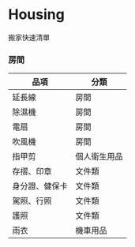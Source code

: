 # Housing
搬家快速清單

### 房間
|品項|分類|
|---|---|
|延長線|房間|
|除濕機|房間|
|電扇|房間|
|吹風機|房間|
|指甲剪|個人衛生用品|
|存摺、印章|文件類|
|身分證、健保卡|文件類|
|駕照、行照|文件類|
|護照|文件類|
|雨衣|機車用品|

